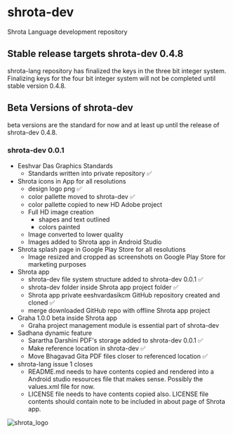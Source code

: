 # shrota-dev
Shrota Language development repository
## Stable release targets shrota-dev 0.4.8
shrota-lang repository has finalized the keys in
the three bit integer system.
Finalizing keys for the four bit integer system
will not be completed until stable version 0.4.8.
## Beta Versions of shrota-dev
beta versions are the standard for now and at least up until the release of shrota-dev 0.4.8.
### shrota-dev 0.0.1
- Eeshvar Das Graphics Standards
  - Standards written into private repository ✅
- Shrota icons in App for all resolutions
  - design logo png ✅
  - color pallette moved to shrota-dev ✅
  - color pallette copied to new HD Adobe project
  - Full HD image creation
    - shapes and text outlined
    - colors painted
  - Image converted to lower quality
  - Images added to Shrota app in Android Studio 
- Shrota splash page in Google Play Store for all resolutions
  - Image resized and cropped as screenshots on Google Play Store for marketing purposes
- Shrota app
  - shrota-dev file system structure added to shrota-dev 0.0.1 ✅
  - shrota-dev folder inside Shrota app project folder ✅
  - Shrota app private eeshvardasikcm GitHub repository created and cloned ✅
  - merge downloaded GitHub repo with offline Shrota app project 
- Graha 1.0.0 beta inside Shrota app
  - Graha project management module is essential part of shrota-dev
- Sadhana dynamic feature 
  - Sarartha Darshini PDF's storage added to shrota-dev 0.0.1 ✅
  - Make reference location in shrota-dev ✅
  - Move Bhagavad Gita PDF files closer to referenced location ✅
- shrota-lang issue 1 closes
  - README.md needs to have contents copied and rendered into a Android studio resources file that makes sense. Possibly the values.xml file for now.
  - LICENSE file needs to have contents copied also. LICENSE file contents should contain note to be included in about page of Shrota app.


![shrota_logo](https://user-images.githubusercontent.com/96601374/203567454-8ef7f8ec-af72-4e28-8d35-6097088c8567.png)



